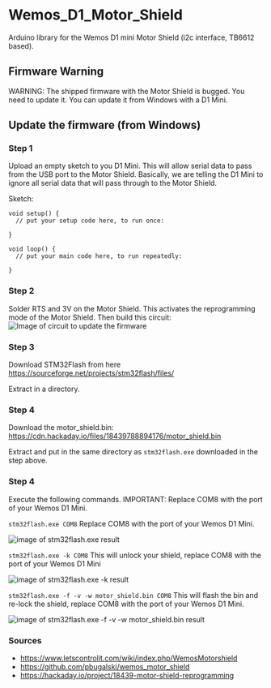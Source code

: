 # Wemos_D1_Motor_Shield
Arduino library for the Wemos D1 mini Motor Shield (i2c interface, TB6612 based).

## Firmware Warning

WARNING: The shipped firmware with the Motor Shield is bugged. You need to update it. You can update it from Windows with a D1 Mini.

## Update the firmware (from Windows)

### Step 1 

Upload an empty sketch to you D1 Mini. This will allow serial data to pass from the USB port to the Motor Shield. Basically, we are telling the D1 Mini to ignore all serial data that will pass through to the Motor Shield.

Sketch:
```
void setup() {
  // put your setup code here, to run once:

}

void loop() {
  // put your main code here, to run repeatedly:

}
```

### Step 2

Solder RTS and 3V on the Motor Shield. This activates the reprogramming mode of the Motor Shield. Then build this circuit:
![Image of circuit to update the firmware](https://github.com/thomasfredericks/wemos_motor_shield/blob/master/doc/wemos_motor_update_firmware.png?raw=true)

### Step 3

Download STM32Flash from here https://sourceforge.net/projects/stm32flash/files/

Extract in a directory.

### Step 4

Download the motor_shield.bin: https://cdn.hackaday.io/files/18439788894176/motor_shield.bin

Extract and put in the same directory as ```stm32flash.exe``` downloaded in the step above.

### Step 4

Execute the following commands. IMPORTANT: Replace COM8 with the port of your Wemos D1 Mini.


```stm32flash.exe COM8``` Replace COM8 with the port of your Wemos D1 Mini.

![image of stm32flash.exe result](https://github.com/thomasfredericks/wemos_motor_shield/blob/master/doc/update_command_a.png?raw=true)

```stm32flash.exe -k COM8``` This will unlock your shield, replace COM8 with the port of your Wemos D1 Mini

![image of stm32flash.exe -k result](https://github.com/thomasfredericks/wemos_motor_shield/blob/master/doc/update_command_b.png?raw=true)

```stm32flash.exe -f -v -w motor_shield.bin COM8``` This will flash the bin and re-lock the shield, replace COM8 with the port of your Wemos D1 Mini.

![image of stm32flash.exe -f -v -w motor_shield.bin result](https://github.com/thomasfredericks/wemos_motor_shield/blob/master/doc/update_command_c.png?raw=true)

### Sources

* https://www.letscontrolit.com/wiki/index.php/WemosMotorshield
* https://github.com/pbugalski/wemos_motor_shield
* https://hackaday.io/project/18439-motor-shield-reprogramming
